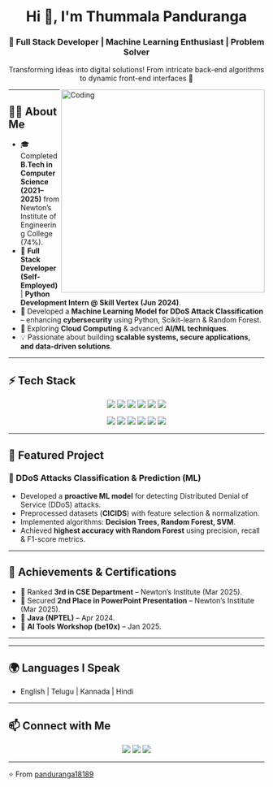 <h1 align="center">Hi 👋, I'm Thummala Panduranga</h1>
<h3 align="center">🚀 Full Stack Developer | Machine Learning Enthusiast | Problem Solver</h3>
<p align="center">Transforming ideas into digital solutions! From intricate back-end algorithms to dynamic front-end interfaces 🚀</p>

<img align="right" alt="Coding" width="400" src="https://cdn.dribbble.com/users/1162077/screenshots/3848914/programmer.gif">

---

## 👨‍💻 About Me  
- 🎓 Completed **B.Tech in Computer Science (2021–2025)** from Newton’s Institute of Engineering College (74%).  
- 💼 **Full Stack Developer (Self-Employed)** | **Python Development Intern @ Skill Vertex (Jun 2024)**.  
- 🔬 Developed a **Machine Learning Model for DDoS Attack Classification** – enhancing **cybersecurity** using Python, Scikit-learn & Random Forest.  
- 🌱 Exploring **Cloud Computing** & advanced **AI/ML techniques**.  
- 💡 Passionate about building **scalable systems, secure applications, and data-driven solutions**.  

---

## ⚡ Tech Stack  

<p align="center">
<img src="https://img.shields.io/badge/Python-3776AB?style=for-the-badge&logo=python&logoColor=white"/>
<img src="https://img.shields.io/badge/Java-ED8B00?style=for-the-badge&logo=java&logoColor=white"/>
<img src="https://img.shields.io/badge/C++-00599C?style=for-the-badge&logo=cplusplus&logoColor=white"/>
<img src="https://img.shields.io/badge/JavaScript-F7DF1E?style=for-the-badge&logo=javascript&logoColor=black"/>
<img src="https://img.shields.io/badge/HTML5-E34F26?style=for-the-badge&logo=html5&logoColor=white"/>
<img src="https://img.shields.io/badge/CSS3-1572B6?style=for-the-badge&logo=css3&logoColor=white"/>
</p>

<p align="center">
<img src="https://img.shields.io/badge/Django-092E20?style=for-the-badge&logo=django&logoColor=white"/>
<img src="https://img.shields.io/badge/Flask-000000?style=for-the-badge&logo=flask&logoColor=white"/>
<img src="https://img.shields.io/badge/NumPy-013243?style=for-the-badge&logo=numpy&logoColor=white"/>
<img src="https://img.shields.io/badge/Pandas-150458?style=for-the-badge&logo=pandas&logoColor=white"/>
<img src="https://img.shields.io/badge/SQL-336791?style=for-the-badge&logo=postgresql&logoColor=white"/>
<img src="https://img.shields.io/badge/REST%20API-005571?style=for-the-badge&logo=fastapi&logoColor=white"/>
</p>

---

## 📌 Featured Project  

### 🔐 DDoS Attacks Classification & Prediction (ML)  
- Developed a **proactive ML model** for detecting Distributed Denial of Service (DDoS) attacks.  
- Preprocessed datasets (**CICIDS**) with feature selection & normalization.  
- Implemented algorithms: **Decision Trees, Random Forest, SVM**.  
- Achieved **highest accuracy with Random Forest** using precision, recall & F1-score metrics.  

---

## 🏅 Achievements & Certifications  
- 🥉 Ranked **3rd in CSE Department** – Newton’s Institute (Mar 2025).  
- 🥈 Secured **2nd Place in PowerPoint Presentation** – Newton’s Institute (Mar 2025).  
- 📘 **Java (NPTEL)** – Apr 2024.  
- 🤖 **AI Tools Workshop (be10x)** – Jan 2025.  

---


---

## 🌍 Languages I Speak  
- English | Telugu | Kannada | Hindi  

---

## 📫 Connect with Me  

<p align="center">
  <a href="mailto:panduranga18189@gmail.com"><img src="https://img.shields.io/badge/Email-D14836?style=for-the-badge&logo=gmail&logoColor=white"></a>
  <a href="https://www.linkedin.com/in/panduranga-thummala-313677314"><img src="https://img.shields.io/badge/LinkedIn-0077B5?style=for-the-badge&logo=linkedin&logoColor=white"></a>
  <a href="https://github.com/panduranga18189"><img src="https://img.shields.io/badge/GitHub-100000?style=for-the-badge&logo=github&logoColor=white"></a>
</p>

---

⭐️ From [panduranga18189](https://github.com/panduranga18189)
